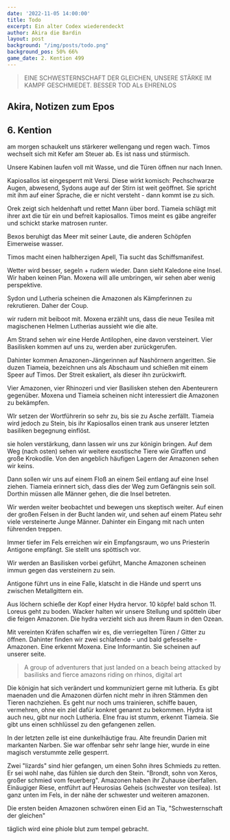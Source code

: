```yaml
---
date: '2022-11-05 14:00:00'
title: Todo
excerpt: Ein alter Codex wiederendeckt
author: Akira die Bardin
layout: post
background: "/img/posts/todo.png"
background_pos: 50% 66%
game_date: 2. Kention 499
---
```


<div class="rhyme">
  <blockquote>
EINE SCHWESTERNSCHAFT DER GLEICHEN,
UNSERE STÄRKE IM KAMPF GESCHMIEDET.
BESSER TOD ALs EHRENLOS
  </blockquote>
</div>

## Akira, Notizen zum Epos

## 6. Kention

am morgen schaukelt uns stärkerer wellengang und regen wach. Timos wechselt sich mit Kefer am Steuer ab. Es ist nass und stürmisch.

Unsere Kabinen laufen voll mit Wasse, und die Türen öffnen nur nach Innen.

Kapiosallos ist eingesperrt mit Versi. Diese wirkt komisch: Pechschwarze Augen, abwesend, Sydons auge auf der Stirn ist weit geöffnet. Sie spricht mit ihm auf einer Sprache, die er nicht versteht - dann kommt ise zu sich. 


Orek zeigt sich heldenhaft und rettet Mann über bord. Tiameia schlägt mit ihrer axt die tür ein und befreit kapiosallos. Timos meint es gäbe angreifer und schickt starke matrosen runter.

Bexos beruhigt das Meer mit seiner Laute, die anderen Schöpfen Eimerweise wasser.

Timos macht einen halbherzigen Apell, Tia sucht das Schiffsmanifest.

Wetter wird besser, segeln + rudern wieder. Dann sieht Kaledone eine Insel. Wir haben keinen Plan. Moxena will alle umbringen, wir sehen aber wenig perspektive.

Sydon und Lutheria scheinen die Amazonen als Kämpferinnen zu rekrutieren. Daher der Coup.

wir rudern mit beiboot mit.
Moxena erzählt uns, dass die neue  Tesilea mit magischenen Helmen Lutherias aussieht wie die alte.

Am Strand sehen wir eine Herde Antilophen, eine davon versteinert. Vier Basilisken kommen auf uns zu, werden aber zurückgerufen.

Dahinter kommen Amazonen-Jängerinnen auf Nashörnern angeritten. Sie duzen Tiameia, bezeichnen uns als Abschaum und schießen mit einem Speer auf Timos. Der Streit eskaliert, als dieser ihn zurückwirft.

Vier Amazonen, vier Rhinozeri und vier Basilisken stehen den Abenteurern gegenüber. Moxena und Tiameia scheinen nicht interessiert die Amazonen zu bekämpfen.

WIr setzen der Wortführerin so sehr zu, bis sie zu Asche zerfällt. Tiameia wird jedoch zu Stein, bis ihr Kapiosallos einen trank aus unserer letzten basiliken begegnung einflöst.

sie holen verstärkung, dann lassen wir uns zur königin bringen. Auf dem Weg (nach osten) sehen wir weitere exostische Tiere wie Giraffen und große Krokodile. Von den angeblich häufigen Lagern der Amazonen sehen wir keins.

Dann sollen wir uns auf einem Floß an einem Seil entlang auf eine Insel ziehen. Tiameia erinnert sich, dass dies der Weg zum Gefängnis sein soll. Dorthin müssen alle Männer gehen, die die Insel betreten.

Wir werden weiter beobachtet und bewegen uns skeptisch weiter. Auf einen der großen Felsen in der Bucht landen wir, und sehen auf einem Plateu sehr viele versteinerte Junge Männer. Dahinter ein Eingang mit nach unten führenden treppen.

Immer tiefer im Fels erreichen wir ein Empfangsraum, wo uns Priesterin Antigone empfängt. Sie stellt uns spöttisch vor.

Wir werden an Basilisken vorbei geführt, Manche Amazonen scheinen immun gegen das versteinern zu sein.

Antigone führt uns in eine Falle, klatscht in die Hände und sperrt uns zwischen Metallgittern ein.

Aus löchern schieße der Kopf einer Hydra hervor. 10 köpfe! bald schon 11. Loreus geht zu boden. Wacker halten wir unsere Stellung und spötteln über die feigen Amazonen. Die hydra verzieht sich aus ihrem Raum in den Ozean.

Mit vereinten Kräfen schaffen wir es, die verriegelten Türen / Gitter zu öffnen. Dahinter finden wir zwei schlafende - und bald gefesselte - Amazonen. Eine erkennt Moxena. Eine Informantin. Sie scheinen auf unserer seite.


>A group of adventurers that just landed on a beach being attacked by basilisks and fierce amazons riding on rhinos, digital art

Die königin hat sich verändert und kommuniziert gerne mit lutheria. Es gibt maenaden und die Amazonen dürfen nicht mehr in ihren Stämmen den Tieren nachziehen. Es geht nur noch ums trainieren, schiffe bauen, vermehren, ohne ein ziel dafür konkret genannt zu bekommen. Hydra ist auch neu, gibt nur noch Lutheria. EIne frau ist stumm, erkennt Tiameia. Sie gibt uns einen schhlüssel zu den gefangenen zellen.

In der letzten zelle ist eine dunkelhäutige frau. Alte freundin Darien mit markanten Narben. Sie war offenbar sehr sehr lange hier, wurde in eine magisch verstummte zelle gesperrt.

Zwei "lizards" sind hier gefangen, um einen Sohn ihres Schmieds zu retten. Er sei wohl nahe, das fühlen sie durch den Stein. "Brondt, sohn von Xeros, großer schmied vom feuerberg". Amazonen haben ihr Zuhause überfallen. Einäugiger Riese, entführt auf Heurosias Geheis (schwester von tesilea). Ist ganz unten im Fels, in der nähe der schwester und weiteren amazonen.

Die ersten beiden Amazonen schwören einen Eid an Tia, "Schwesternschaft der gleichen"

täglich wird eine phiole blut zum tempel gebracht.


<!--
todo mehr über narsus herausfinden (6. gott)

täglicher apell am boot

antikithera kann  auf festen boden man durch sternbilder (mapped auf inseln) auf kurs setzen.

Mithral Shortsword +1 bestellt, am 10. tagen fertig.

keledone, kann singen aber v.a. dinge und nachrichten an volkan schicken. sie ist an das schiff gebunden und es auch verteidigen.

pythor und ein grüner drache hängen zusammen, haben wir in telamok gehört

Moxena ist auch dabei
next stop themis, antikithera wird eingestellt

todo: Sich bei der Isle of faith beschweren, dass uns Moxena bei der Landung auf Themis nicht geholfen hat.

-->
